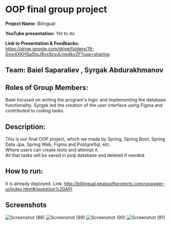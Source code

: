 # OOP final group project

**Project Name:** Bilingual

**YouTube presentation:** Yet to do

**Link to Presentation & Feedbacks:** https://drive.google.com/drive/folders/19-0yix4XKHSa5tgJ8yx9zyJLjnedkvZF?usp=sharing

## Team: Baiel Saparaliev , Syrgak Abdurakhmanov

## Roles of Group Members: 
Baiel focused on writing the program's logic and implementing the database functionality.
Syrgak led the creation of the user interface using Figma and contributed to coding tasks.

## Description:  
This is our final OOP project, which we made by 
Spring, Spring Boot, Spring Data Jpa, Spring Web, Figma and PostgreSql, etc.  
Where users can create tests and attempt it.  
All that tasks will be saved in psql database and deleted if needed.

## How to run:
It is already deployed.
Link: http://billingual.peaksoftprojects.com/swagger-ui/index.html#/question%20API

## Screenshots
![Screenshot (88)](https://github.com/SammytheBelegor/OOP_FinalProject/assets/71520900/9590d24d-9dfd-4bf1-8561-92acfbe00caf)
![Screenshot (89)](https://github.com/SammytheBelegor/OOP_FinalProject/assets/71520900/06c57102-cf29-4fb7-a157-10108d1f40aa)
![Screenshot (90)](https://github.com/SammytheBelegor/OOP_FinalProject/assets/71520900/ebdf3553-b1b4-447a-8d05-d97cec4075cf)
![Screenshot (91)](https://github.com/SammytheBelegor/OOP_FinalProject/assets/71520900/07586b6c-0774-4a52-858f-5a28d6bb77c6)


